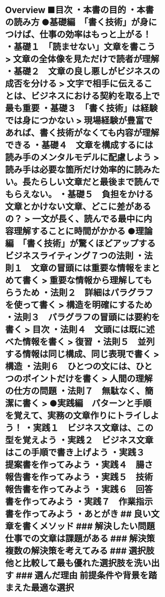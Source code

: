 # Overview ■目次 ・本書の目的 ・本書の読み方 ●基礎編　「書く技術」が身につけば、仕事の効率はもっと上がる！ ・基礎１　「読ませない」文章を書こう > 文章の全体像を見ただけで読者が理解 ・基礎２　文章の良し悪しがビジネスの成否を分ける > 文字で相手に伝えることは、ビジネスにおける契約を取る上で最も重要 ・基礎３　「書く技術」は経験では身につかない > 現場経験が豊富であれば、書く技術がなくても内容が理解できる ・基礎４　文章を構成するには読み手のメンタルモデルに配慮しよう > 読み手は必要な箇所だけ効率的に読みたい。長たらしい文章だと最後まで読んでもらえない。 ・基礎５　負担をかける文章とかけない文章、どこに差があるの？ > 一文が長く、読んでる最中に内容理解することに時間がかかる ●理論編　「書く技術」が驚くほどアップする ビジネスライティング７つの法則 ・法則１　文章の冒頭には重要な情報をまとめて書く > 重要な情報から理解してもらうため ・法則２　詳細はパラグラフを使って書く > 構造を明確にするため ・法則３　パラグラフの冒頭には要約を書く > 目次 ・法則４　文頭には既に述べた情報を書く > 復習 ・法則５　並列する情報は同じ構成、同じ表現で書く > 構造 ・法則６　ひとつの文には、ひとつのポイントだけを書く > 人間の理解の仕方の問題 ・法則７　無駄なく、簡潔に書く > ●実践編　パターンと手順を覚えて、実務の文章作りにトライしよう！ ・実践１　ビジネス文章は、この型を覚えよう ・実践２　ビジネス文章はこの手順で書き上げよう ・実践３　提案書を作ってみよう ・実践４　腸さ報告書を作ってみよう ・実践５　技術報告書を作ってみよう ・実践６　回答書を作ってみよう ・実践７　作業指示書を作ってみよう ・あとがき ## 良い文章を書くメソッド ### 解決したい問題 仕事での文章は課題がある ### 解決策 複数の解決策を考えてみる ### 選択肢 他と比較して最も優れた選択肢を洗い出す ### 選んだ理由 前提条件や背景を踏まえた最適な選択
